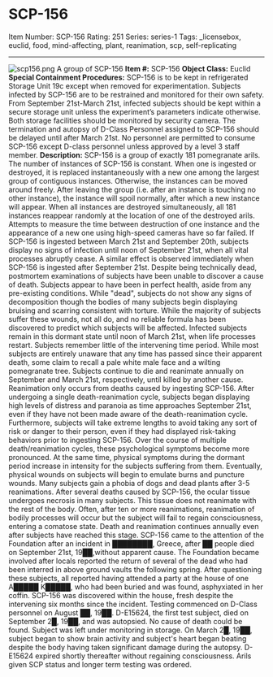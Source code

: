 # SCP-156
Item Number: SCP-156
Rating: 251
Series: series-1
Tags: _licensebox, euclid, food, mind-affecting, plant, reanimation, scp, self-replicating

---

![scp156.png](https://scp-wiki.wdfiles.com/local--files/scp-156/scp156.png)
A group of SCP-156
**Item #:** SCP-156
**Object Class:** Euclid
**Special Containment Procedures:** SCP-156 is to be kept in refrigerated Storage Unit 19c except when removed for experimentation. Subjects infected by SCP-156 are to be restrained and monitored for their own safety. From September 21st-March 21st, infected subjects should be kept within a secure storage unit unless the experiment’s parameters indicate otherwise. Both storage facilities should be monitored by security camera. The termination and autopsy of D-Class Personnel assigned to SCP-156 should be delayed until after March 21st. No personnel are permitted to consume SCP-156 except D-class personnel unless approved by a level 3 staff member.
**Description:** SCP-156 is a group of exactly 181 pomegranate arils. The number of instances of SCP-156 is constant. When one is ingested or destroyed, it is replaced instantaneously with a new one among the largest group of contiguous instances. Otherwise, the instances can be moved around freely. After leaving the group (i.e. after an instance is touching no other instance), the instance will spoil normally, after which a new instance will appear. When all instances are destroyed simultaneously, all 181 instances reappear randomly at the location of one of the destroyed arils. Attempts to measure the time between destruction of one instance and the appearance of a new one using high-speed cameras have so far failed.
If SCP-156 is ingested between March 21st and September 20th, subjects display no signs of infection until noon of September 21st, when all vital processes abruptly cease. A similar effect is observed immediately when SCP-156 is ingested after September 21st. Despite being technically dead, postmortem examinations of subjects have been unable to discover a cause of death. Subjects appear to have been in perfect health, aside from any pre-existing conditions. While "dead", subjects do not show any signs of decomposition though the bodies of many subjects begin displaying bruising and scarring consistent with torture. While the majority of subjects suffer these wounds, not all do, and no reliable formula has been discovered to predict which subjects will be affected. Infected subjects remain in this dormant state until noon of March 21st, when life processes restart. Subjects remember little of the intervening time period. While most subjects are entirely unaware that any time has passed since their apparent death, some claim to recall a pale white male face and a wilting pomegranate tree.
Subjects continue to die and reanimate annually on September and March 21st, respectively, until killed by another cause. Reanimation only occurs from deaths caused by ingesting SCP-156.
After undergoing a single death-reanimation cycle, subjects began displaying high levels of distress and paranoia as time approaches September 21st, even if they have not been made aware of the death-reanimation cycle. Furthermore, subjects will take extreme lengths to avoid taking any sort of risk or danger to their person, even if they had displayed risk-taking behaviors prior to ingesting SCP-156. Over the course of multiple death/reanimation cycles, these psychological symptoms become more pronounced. At the same time, physical symptoms during the dormant period increase in intensity for the subjects suffering from them. Eventually, physical wounds on subjects will begin to emulate burns and puncture wounds. Many subjects gain a phobia of dogs and dead plants after 3-5 reanimations. After several deaths caused by SCP-156, the ocular tissue undergoes necrosis in many subjects. This tissue does not reanimate with the rest of the body. Often, after ten or more reanimations, reanimation of bodily processes will occur but the subject will fail to regain consciousness, entering a comatose state. Death and reanimation continues annually even after subjects have reached this stage.
SCP-156 came to the attention of the Foundation after an incident in ████████, Greece, after ██ people died on September 21st, 19██,without apparent cause. The Foundation became involved after locals reported the return of several of the dead who had been interred in above ground vaults the following spring. After questioning these subjects, all reported having attended a party at the house of one A█████ K█████, who had been buried and was found, asphyxiated in her coffin. SCP-156 was discovered within the house, fresh despite the intervening six months since the incident. Testing commenced on D-Class personnel on August ██, 19██. D-E15624, the first test subject, died on September 2█, 19██, and was autopsied. No cause of death could be found. Subject was left under monitoring in storage. On March 2█, 19██, subject began to show brain activity and subject's heart began beating despite the body having taken significant damage during the autopsy. D-E15624 expired shortly thereafter without regaining consciousness. Arils given SCP status and longer term testing was ordered.